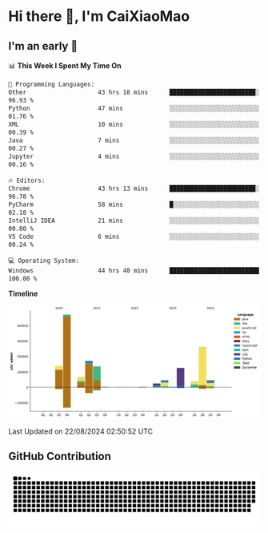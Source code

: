# Hi there 👋, I'm CaiXiaoMao

## I'm an early 🐤
<!--START_SECTION:waka-->
📊 **This Week I Spent My Time On** 

```text
💬 Programming Languages: 
Other                    43 hrs 18 mins      ████████████████████████░   96.93 % 
Python                   47 mins             ░░░░░░░░░░░░░░░░░░░░░░░░░   01.76 % 
XML                      10 mins             ░░░░░░░░░░░░░░░░░░░░░░░░░   00.39 % 
Java                     7 mins              ░░░░░░░░░░░░░░░░░░░░░░░░░   00.27 % 
Jupyter                  4 mins              ░░░░░░░░░░░░░░░░░░░░░░░░░   00.16 % 

🔥 Editors: 
Chrome                   43 hrs 13 mins      ████████████████████████░   96.78 % 
PyCharm                  58 mins             █░░░░░░░░░░░░░░░░░░░░░░░░   02.18 % 
IntelliJ IDEA            21 mins             ░░░░░░░░░░░░░░░░░░░░░░░░░   00.80 % 
VS Code                  6 mins              ░░░░░░░░░░░░░░░░░░░░░░░░░   00.24 % 

💻 Operating System: 
Windows                  44 hrs 40 mins      █████████████████████████   100.00 % 
```

**Timeline**

![Lines of Code chart](https://raw.githubusercontent.com/caixiaomao/caixiaomao/main/assets/bar_graph.png)


 Last Updated on 22/08/2024 02:50:52 UTC
<!--END_SECTION:waka-->

## GitHub Contribution
<picture>
  <source media="(prefers-color-scheme: dark)" srcset="/dist/snake/github-contribution-grid-snake-dark.svg" />
  <source media="(prefers-color-scheme: light)" srcset="/dist/snake/github-contribution-grid-snake.svg" />
  <img alt="github contribution grid snake animation" src="/dist/snake/github-contribution-grid-snake.svg" />
</picture>
